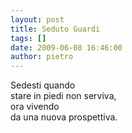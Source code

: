 ```yaml
---
layout: post
title: Seduto Guardi
tags: []
date: 2009-06-08 16:46:00
author: pietro
---
```

Sedesti quando<br/>stare in piedi non serviva,<br/>ora vivendo<br/>da una nuova prospettiva.
